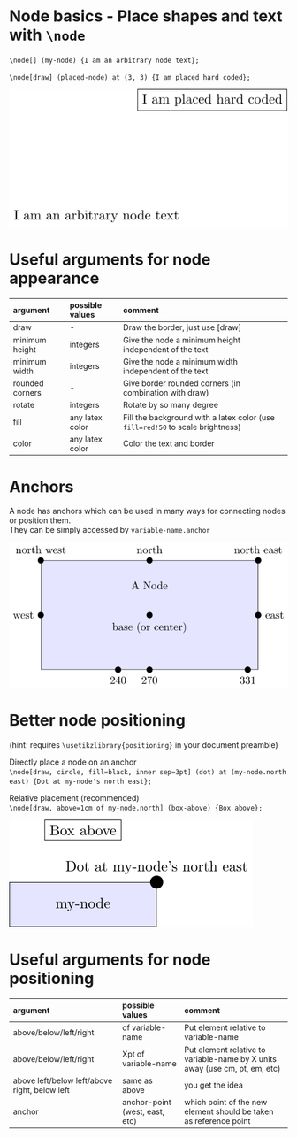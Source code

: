 # Node basics - Place shapes and text with `\node`


`\node[] (my-node) {I am an arbitrary node text};`

`\node[draw] (placed-node) at (3, 3) {I am placed hard coded};`

![nodes](../../../src/00_basics/00_node_basics/basic-nodes.svg)


# Useful arguments for node appearance

| argument | possible values | comment |
|:---------|:----------------|:--------|
| draw    | -               | Draw the border, just use \[draw\] |
| minimum height | integers | Give the node a minimum height independent of the text |
| minimum width | integers | Give the node a minimum width independent of the text |
| rounded corners | - | Give border rounded corners (in combination with draw) |
| rotate | integers | Rotate by so many degree |
| fill | any latex color | Fill the background with a latex color (use `fill=red!50` to scale brightness) |
| color | any latex color | Color the text and border |


# Anchors

A node has anchors which can be used in many ways for connecting nodes or position them.  
They can be simply accessed by `variable-name.anchor`

![anchors](../../../src/00_basics/00_node_basics/anchors.svg)


# Better node positioning

(hint: requires `\usetikzlibrary{positioning}` in your document preamble)

Directly place a node on an anchor  
`\node[draw, circle, fill=black, inner sep=3pt] (dot) at (my-node.north east) {Dot at my-node's north east};`

Relative placement (recommended)  
`\node[draw, above=1cm of my-node.north] (box-above) {Box above};`


![anchors](../../../src/00_basics/00_node_basics/basic-relative-placement.svg)

# Useful arguments for node positioning

| argument | possible values | comment |
|:---------|:----------------|:--------|
| above/below/left/right    | of variable-name | Put element relative to variable-name |
| above/below/left/right    | Xpt of variable-name | Put element relative to variable-name by X units away (use cm, pt, em, etc) |
| above left/below left/above right, below left | same as above | you get the idea |
| anchor | anchor-point (west, east, etc) | which point of the new element should be taken as reference point |

